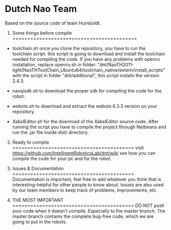 
Dutch Nao Team
==========================================
Based on the source code of team Humboldt.


1. Some things before compile
==========================================

* toolchain.sh once you clone the repository, you have to run the toolchain script.
this script is going to download and install the toolchain needed for 
compiling the code. 
If you have any problems with opencv installation, replace opencv.sh in folder:
"dnt/NaoTH2011-light/NaoTHToolChain_Ubuntu64/toolchain_native/extern/install_scripts"
with the script in folder "dnt/additional", this script installs the version 2.4.3.


* naoqisdk.sh to download the proper sdk for 
compiling the code for the robot.

* webots.sh to download and extract the webots 6.3.3 version
on your repository. 


* XabslEditor.sh for the download of the XabslEditor source code.
After running the script you have to compile the project through 
Netbeans and run the .jar file inside dist/ directory.


2. Ready to compile
=========================================
visit https://github.com/IntelligentRoboticsLab/dnt/wiki
see how you can compile the code for your pc and for the
robot. 

3. Issues & Documentation
=========================================
Documentation is important, feel free to add whatever you think that is
interesting-helpful for other people to know about.
Issues are also used by our team members to keep track of problems, improvements, etc.

4. THE MOST IMPORTANT
=========================================
DO NOT push your code when it doesn't compile.
Especially to the master branch. The master branch contains the
complete bug-free code, which we are going to put in the robots.
